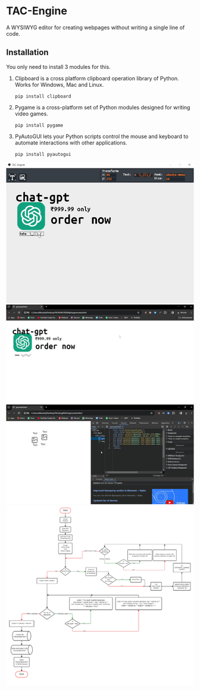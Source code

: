 # TAC-Engine
  A WYSIWYG editor for creating webpages without writing a single line of code.

## Installation

You only need to install 3 modules for this.

1. Clipboard is a cross platform clipboard operation library of Python. Works for Windows, Mac and Linux.
   ```
   pip install clipboard
   ```
2. Pygame is a cross-platform set of Python modules designed for writing video games.
   ```
   pip install pygame
   ```

3. PyAutoGUI lets your Python scripts control the mouse and keyboard to automate interactions with other applications.
   ```
   pip install pyautogui
   ```
  
  ![An example](TAC.png)
  ![An example](TAC1.png)
  ![An example](TAC2.png)
  ![flowchart of the program](flowchart.png)
